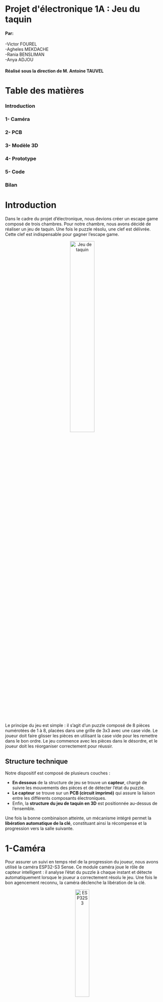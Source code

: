 # Projet d'électronique 1A : Jeu du taquin
#### Par:
-Victor FOUREL \
-Agheles MEKDACHE \
-Rania BENSLIMAN \
-Anya ADJOU
#### Réalisé sous la direction de M. Antoine TAUVEL
# Table des matières
###  Introduction 
### 1- Caméra 
### 2- PCB
### 3- Modèle 3D
### 4- Prototype
### 5- Code
### Bilan
# Introduction 
Dans le cadre du projet d’électronique, nous devions créer un escape game composé de trois chambres. Pour notre chambre, nous avons décidé de réaliser un jeu de taquin. Une fois le puzzle résolu, une clef est délivrée. Cette clef est indispensable pour gagner l’escape game.

<p style="text-align:center;">
  <img src="Images/taquin.png" alt="Jeu de taquin" style="width:40%;" />
</p>



Le principe du jeu est simple : il s’agit d’un puzzle composé de 8 pièces numérotées de 1 à 8, placées dans une grille de 3x3 avec une case vide. Le joueur doit faire glisser les pièces en utilisant la case vide pour les remettre dans le bon ordre. Le jeu commence avec les pièces dans le désordre, et le joueur doit les réorganiser correctement pour réussir.
## Structure technique

Notre dispositif est composé de plusieurs couches :

- **En dessous** de la structure de jeu se trouve un **capteur**, chargé de suivre les mouvements des pièces et de détecter l’état du puzzle.
- **Le capteur** se trouve sur  un **PCB (circuit imprimé)** qui assure la liaison entre les différents composants électroniques.
- Enfin, la **structure du jeu de taquin en 3D** est positionnée au-dessus de l’ensemble.

Une fois la bonne combinaison atteinte, un mécanisme intégré permet la **libération automatique de la clé**, constituant ainsi la récompense et la progression vers la salle suivante.


# 1-Caméra 
Pour assurer un suivi en temps réel de la progression du joueur, nous avons utilisé la caméra ESP32-S3 Sense. Ce module caméra joue le rôle de capteur intelligent : il analyse l’état du puzzle à chaque instant et détecte automatiquement lorsque le joueur a correctement résolu le jeu. Une fois le bon agencement reconnu, la caméra déclenche la libération de la clé.
<p style="text-align:center;">
  <img src="Images/ESP32S3.jpg" alt="ESP32S3" style="width:30%;" />
</p>
Ce choix technologique nous a permis d’ajouter une dimension interactive et autonome à notre chambre d’escape game, tout en intégrant des compétences en traitement d’image, microcontrôleurs et automatisation.

# 2- PCB
Notre carte PCB se décompose d'abord d'un module ESP32-S3 Sense  intégré  via un connecteur 2x7 broches (J1), permettant son raccordement direct à l’alimentation et aux lignes de communication. Il est alimenté en +3.3V via une broche dédiée, tandis que le reste du système fonctionne en 5V. La caméra communique avec d'autres périphériques (comme l’écran OLED) à travers le bus I2C (SDA/SCL), et plusieurs broches GPIO (D1 à D4) sont disponibles pour des entrées/sorties numériques.
<p style="text-align:center;">
  <img src="Images/caméraKicad.png" alt="caméraKicad" style="width:30%;" />
</p>

Ces GPIO peuvent être utilisés pour contrôler la LED via un transistor, ou piloter le servomoteur chargé de la libération de la clé. Le module réalise localement l’analyse d’image (suivi des positions du puzzle) et déclenche les actions nécessaires via le PCB en fonction de l’état du jeu. Il agit ainsi comme unité centrale de traitement et de commande du système.
 
Après, deux circuits LED sont présents sur le PCB. Le premier est une LED simple avec résistance de limitation, utilisée comme témoin d’alimentation ou d’état général. Le second est une LED contrôlée par un transistor 2N2222, ce qui permet d’allumer une LED plus puissante ou de l’intégrer dans une logique de commande via microcontrôleur. Cette LED peut servir à signaler la résolution du puzzle ou indiquer un changement d’état.
<p style="text-align:center;">
  <img src="Images/Leds.png" alt="Leds" style="width:30%;" />
</p>
Ainsi, on a branché un écran OLED, connecté via le bus I2C, sert d’interface visuelle pour le joueur. Il permet d’afficher des messages utiles : état du jeu, instructions, chronomètre, ou félicitations en cas de réussite. Sa faible consommation et sa simplicité d’utilisation en I2C en font un excellent choix pour les projets embarqués.
<p style="text-align:center;">
  <img src="Images/Ecran.png" alt="Ecran" style="width:30%;" />
</p>
Après, un bouton-poussoir est également intégré au PCB. Il est utilisé pour démarrer une nouvelle partie, réinitialiser le système et envoyer une commande manuelle à la caméra. Une résistance de pull-down est utilisée pour s’assurer que l’entrée est bien à l’état bas lorsque le bouton n’est pas pressé, évitant ainsi les déclenchements erronés.
<p style="text-align:center;">
  <img src="Images/BP.png" alt="BP" style="width:30%;" />
</p>
Le servomoteur est la partie du circuit qui permet d’agir physiquement sur le jeu. Il reçoit un signal électrique envoyé par la caméra ou le microcontrôleur quand le puzzle est résolu. Dès qu’il reçoit ce signal, le servomoteur tourne pour ouvrir une trappe ou libérer une clé. Ce système transforme le succès dans le jeu en une action réelle, ce qui rend l’expérience plus interactive et concrète pour le joueur.
<p style="text-align:center;">
  <img src="Images/Servomoteurs.png" alt="Servomoteurs" style="width:30%;" />
</p>
Finalement, le système est alimenté par une source de tension de +7.5V, connectée via un bornier dédié. Cette tension est ensuite régulée par un régulateur linéaire 7805, qui abaisse la tension à +5V, nécessaire au bon fonctionnement des composants électroniques. Deux condensateurs de 47 µF (placés en entrée et en sortie du régulateur) assurent la stabilité de la tension en filtrant les éventuelles perturbations électriques. Cette alimentation stabilisée est cruciale pour éviter des comportements imprévisibles, notamment pour le module caméra, le servomoteur et l’écran OLED.
<p style="text-align:center;">
  <img src="Images/RG.png" alt="RG" style="width:30%;" />
</p>

# 3- Modèle 3D

### Taquin 3D
Nous réalisé un modèle 3D d’un taquin aux dimensions finales de 6 cm sur 6 cm. Chaque pièce du taquin a été conçue avec des rainures et creux de chaques cotés de chaque pièces, permettant un bon encastrement et un coulissement fluide des pièces entre elles. 
<p style="text-align:center;">
  <img src="Images/carcasse creux.png" alt="Contour du taquin (coté avec un "creux" visible)" style="width:30%;" />
</p>

<p style="text-align:center;">
  <img src="Images/carcasse rainure.png" alt="Contour du taquin (coté avec une "rainure" visible)" style="width:30%;" />
</p>

<p style="text-align:center;">
  <img src="Images/piece individuel.png" alt="Une pièce individuelle du taquin (8 au total)" style="width:30%;" />
</p>

Initialement, une autre taille avait été envisagée, mais nous avons dû adapter les dimensions du modèle en fonction des contraintes imposées par la caméra utilisée, notamment pour garantir une bonne visibilité et un bon suivi des pièces pendant l’utilisation. 
<p style="text-align:center;">
  <img src="Images/taquin imp 3D.png" alt="taquin imp 3D" style="width:30%;" />
</p>

### Système d'éjéction 3D
Le système d’éjection de clés repose sur un mécanisme à ressorts intégré dans un récipient allongé. Au fond de ce récipient, des clous équitablement répartis servent de support et de guide pour les ressorts, un ressort est inséré dans chaque clou. Une plaque supérieure vient ensuite comprimer ces ressorts, maintenue par un loquet de blocage. Une fois la clé placée au-dessus, ce loquet (relié à un servomoteur) empêche l’éjection tant que le jeu n’est pas terminé. Lorsque l’utilisateur réussit, le servomoteur se déclenche, libère le loquet, et les ressorts se détendent, projetant la clé vers l’extérieur. 

Toutefois, nous n’avons pas réussi à concevoir une solution plus pratique à gérer pour le réalisateur du jeu : en effet, l’éjection entraîne en même temps les ressorts et l’ensemble du mécanisme, rendant le système à usage unique. Il faut donc le reconstituer manuellement entre chaque joueur, ce qui s’avère peu pratique. Pour une prochaine version, il sera essentiel de penser non seulement à la simplicité d’utilisation pour le joueur, mais aussi à la facilité de réinitialisation et de gestion pour la personne du jeu.

# 4- Prototype
Pour le prototype 3D présenté, nous avons fait le choix, par soucis de clarté et par manque de temps, de réaliser une démonstration hors du cube. Le montage a ainsi été fait de manière simplifiée : nous avons assemblé des planches en bois perpendiculaires entre elles, avec deux longueurs différentes — une plus courte et une plus longue. Sur la planche la plus longue, nous avons installé un système de glissoir permettant d’ajuster manuellement la distance de la caméra afin d’obtenir un cadrage optimal du taquin. 

<p style="text-align:center;">
  <img src="Images/proto.png" alt="proto" style="width:30%;" />
</p>

Cependant, plusieurs problèmes techniques ont émergé, notamment au niveau de l’éclairage : la LED utilisée produisait une lumière brute et non diffuse, provoquant des reflets gênants sur le quadrillage utilisé pour la calibration de la caméra. Ce quadrillage, de dimensions 6 cm par 6 cm et correspondant à la taille réelle du taquin, avait été imprimé sur des feuilles avec différentes couleurs destinées à être détectées par la caméra. Toutefois, ces couleurs étaient trop proches en termes de carnation, ce qui causait des imprécisions dans la détection par l’algorithme de traitement d’image. Une solution plus fiable aurait été d’utiliser, pour chaque case du quadrillage représentant le taquin, un pourcentage unique de blanc et de noir. Grâce à ces contrastes bien marqués, l’algorithme aurait pu identifier chaque case de manière plus précise.

# 5- Code

Le choix a été fait de coder en Arduino. En effet, comme nous avons utilisé un ESP32 muni d'une caméra, il était beaucoup plus raisonnable, pour un premier projet utilisant cette technologie, d'utiliser des librairies existantes plutôt que de s'acharner à tout recoder/configurer soi-même sur CubeIDE.

Toutefois, cela n'a pas été si évident d'utiliser ces ressources, qui étaient relativement cachées sur un GitHub. La personne chargée du code a beaucoup appris lors de cette étape, que ce soit pour la compréhension de la structure des projets/librairies disponibles en open source, ou sur leur utilisation/implémentation efficace. En effet, le jeune programmeur a eu quelques sueurs froides à la lecture des différentes librairies s'étalant sur des centaines de lignes, mais il a finalement été rassuré quand il a compris qu'un seul appel de fonction faisait opérer la magie.

Après la capture de l'image effectuée avec la commande magique, le premier challenge fut de réussir à visualiser l'image sur l'ordinateur pour s'assurer du bon fonctionnement de la caméra. Pour ce faire, la première solution fut l'utilisation d'une carte SD. Mais cela était pénible, car de la manutention était nécessaire pour faire passer la carte du module à l'ordinateur, et inversement. De plus, l'image était juste créée par magie sans contrôle, donc inexploitable avec un algorithme.

La deuxième piste empruntée a été de récupérer tous les pixels de la photo prise par le module caméra à travers la liaison série. Un challenge est alors survenu : comprendre ce qu'on recevait de la commande magique (des pixels ? quelle taille ? quel format ?...). Le buffer, rempli par la commande magique, était constitué de pixels codés en RGB565, donc sur deux octets. Une conversion en RGB888 a ensuite été réalisée avant de pouvoir enfin reconstituer l'image avec un script Python qui lisait la liaison série. Et là, malheur : les formes de l'image reconstituée correspondaient à la scène prise en photo, mais les couleurs étaient fantastiques. Le programmeur avait en réalité inversé le MSB et le LSB dans sa traduction bits to RGB565.

Une fois l'image visible (après pas mal de temps), le code de détection des couleurs a pu voir le jour. Pour détecter les différentes pièces du Taquin, qui possèdent chacune d'elles une couleur différente et un numéro associé sur l'autre face, on a sélectionné 9 zones de l'image (bien choisies au centre de chacune des pièces) dont on a calculé la moyenne RGB pour obtenir une couleur, qu'on a elle-même comparée (calcul de distance en 3D) avec le tableau qui associe les couleurs/numéros véridiques de chaque pièce du Taquin. Ainsi, on obtient en théorie une matrice 3×3 remplie de numéros allant de 1 à 9 représentant la configuration du Taquin.

Les tests pratiques ont révélé que la luminosité et le positionnement de la caméra influaient beaucoup sur la qualité de l'image. On pouvait donc se retrouver avec plusieurs couleurs confondues avec une autre, et donc avoir une même pièce du Taquin à plusieurs endroits en même temps du point de vue de l'ESP32. Le blanc et le noir étaient très bien reconnus, tandis que l’orange et le cyan l’étaient moins, par exemple. Une piste d'amélioration évidente serait d'utiliser uniquement les couleurs/teintes avec le meilleur taux de reconnaissance, et de faire des motifs sur chaque pièce pour les différencier.

Le reste du code du projet a pu être ensuite déroulé rapidement :

- La résolution du jeu de Taquin : une fonction a été codée pour trouver le prochain coup à jouer (elle prend en paramètre la configuration et renvoie le numéro de la pièce à jouer). Elle utilise un algorithme de type A* avec une heuristique standard. C'est bien plus efficace qu'une approche gloutonne.

- L'écran : affichage classique, pas de difficulté particulière.

- Le code Morse : lorsque le joueur appuie deux fois rapidement sur le bouton poussoir, il entre dans le mode morse. Il peut ainsi entrer le code qui se dévoile une fois le Taquin résolu. Le challenge a été de bien gérer la reconnaissance d'appui pour différencier les deux modes disponibles : un appui permet de prendre une photo et de donner une indication au joueur sur l'écran, alors que deux appuis permettent d'entrer dans le mode morse. Le choix a été fait, pour parvenir à un code fonctionnel dans le temps imparti, de coder un code morse d'une séquence, et non de plusieurs lettres.

- Le servomoteur: Le servomoteur est déclenché lorsque le joueur entre le bon code morse dans le mode Morse.

En somme toutes les fonctionnalités attendues au départ étaient fonctionnelles. Seulement la précision de la reconnaissance des couleurs est à améliorer, même si sur le principe et pour une majorité de couleurs bien éclairées, la reconnaissance s'effectue correctement.
Le code est disponible sur le github.
## Bilan
#### Rania:
Pendant ce projet d’escape game, j’ai surtout appris à créer un PCB, en partant du schéma électrique jusqu’au dessin des connexions. J’ai aussi soudé des composants pour la première fois, ce qui m’a permis de découvrir une étape importante en électronique. J’ai mieux compris comment fonctionnent les capteurs, comment tout connecter correctement, et comment intégrer le circuit dans une structure 3D. En plus de la technique, j’ai appris à travailler avec les autres, à suivre les consignes du projet, à faire des tests pour vérifier que tout marche bien. Ce projet m’a montré que l’électronique peut être amusante et utile, et m’a donné envie d’en apprendre plus.

#### Anya:
Dans ce projet, j’ai appris à anticiper les problèmes qu’on peut rencontrer et à réagir en cas d'imprévu (erreur d'impréssion mauvais design adaptation de design nécéssaire erreur de soudure etc...). J'ai également appris à justifier mes choix, comme une mesure ou une méthode utilisée. Techniquement, ce projet m’a permis d’apprendre à souder des empreintes sur un PCB et à mieux comprendre comment ça fonctionne. J’ai aussi appris à modéliser en 3D et imprimer en 3D. J'ai également appris à utiliser un logiciel 3D mais aussi un logiciel de slicing. En ce qui concerne les erreurs que j'ai réalisé, j'ai surtour compris que la communication est la clef pour l'avancement d'un projet, de plus j'ai aussi compris que j'avais tendance à parfois trop précipité mes explications ce qui pouvais rendre plus difficile l'échange des idées. J’ai commencé à apprendre comment faire une présentation claire pour expliquer mon travail, en suivant la démarche similaire à celle d'un ingénieur, même si tout n’était pas parfait. Enfin j’ai aussi compris l’importance de toujours remettre ce que je fais dans son contexte et de le relier à l’utilité de l’objet que je développe en équipe.

#### Agheles:
J'ai appris de nombreuses choses durant ce projet dont les plus importantes sont : 
1 faire l'etude d'un circuit est necessaire pour ne pas se retrouver avec des surprises lors de phases de tests
2 gérer les delais 
3 savoir rebondir suite aux imprevus 
4 avoir une présentation soignée et travaillée est aussi important que la partie plus technique du projet 
5 avoir une bonne communication avec les autres membres du groupe est primordial 
6 savoir organiser son travail et le rendre lisible aux autres est une qualité indspensable 
7 savoir realiser un projet ambitieux de façon realiste
Enfin , ce projet fut une experience interressante car même en partant d'un projet compliqué et après de nombreuses erreurs et difficultés avec assez de travail nous avons pu le mener à bout.

#### Victor:

Durant ce projet, j'ai acquis des compétences de gestion principalement.

D'abord dans la partie technique liée à la transposition d'idées en un code fonctionnel. Il y a souvent un gouffre entre ce qu'on pense pouvoir coder et ce qu'on fait réellement. Des choses qui ne sont d'aucune utilité au projet final, comme la visualisation de la photo prise par la caméra pour vérifier dans quel sens est prise la photo, peuvent bloquer (longtemps) l'avancement global du projet. Je pensais initialement que le code de résolution serait le plus complexe à mettre en place, eh bien non : c'est la compréhension de l'environnement et des objets qu'on manipule qui demande le plus de réflexion et de recul (j'ai commandé l'algorithme, il m'a été fourni fonctionnel dans la minute).

Ensuite, j'ai beaucoup appris sur la partie humaine de la gestion de projet. Dans notre cas, le projet a abouti seulement parce que l'on avait un PCB (CB dans notre cas) simple. Sinon, nous aurions été pris par le temps. Savoir structurer, jalonner un projet me semble maintenant vital pour éviter les situations de crise.
Ce n'était pas prévu, mais j'ai également pu apprendre à souder.

